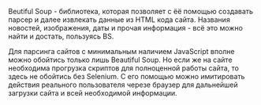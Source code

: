 Beutiful Soup - библиотека, которая позволяет c ёё помощью создавать парсер и далее извлекать данные из HTML кода сайта.
Названия новостей, изображения, даты и прочая информация - всё это можно найти и достать, пользуясь BS.

Для парсинга сайтов с минимальным наличием JavaScript вполне можно обойтись только лишь Beautiful Soup.
Но если же на сайте необходима прогрузка скриптов для полноценной работы сайта, то здесь не обойтись без Selenium.
С его помощью можно имитировать действия реального пользователя черезе браузер для дальнейшей загрузки сайта и всей необходимой информации. 
